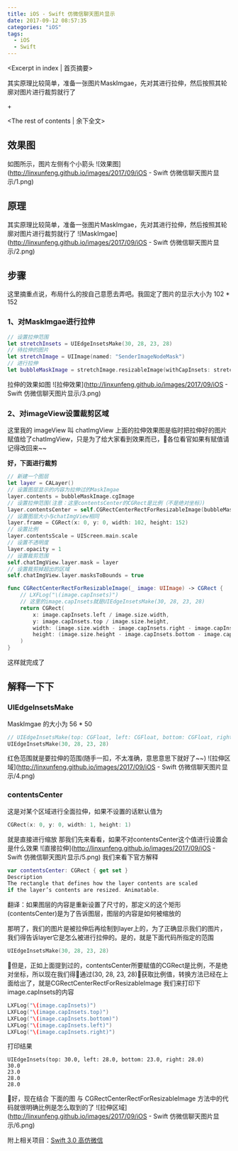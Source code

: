 ```yaml
---
title: iOS - Swift 仿微信聊天图片显示
date: 2017-09-12 08:57:35
categories: "iOS"
tags:
  - iOS
  - Swift
---
```


<Excerpt in index | 首页摘要> 

其实原理比较简单，准备一张图片MaskImgae，先对其进行拉伸，然后按照其轮廓对图片进行裁剪就行了

+<!-- more -->

<The rest of contents | 余下全文>

## 效果图

如图所示，图片左侧有个小箭头
![效果图](http://linxunfeng.github.io/images/2017/09/iOS - Swift 仿微信聊天图片显示/1.png)

## 原理
其实原理比较简单，准备一张图片MaskImgae，先对其进行拉伸，然后按照其轮廓对图片进行裁剪就行了
![MaskImgae](http://linxunfeng.github.io/images/2017/09/iOS - Swift 仿微信聊天图片显示/2.png)

## 步骤
这里摘重点说，布局什么的按自己意愿去弄吧。我固定了图片的显示大小为 102 * 152
### 1、对MaskImgae进行拉伸
```swift
// 设置拉伸范围
let stretchInsets = UIEdgeInsetsMake(30, 28, 23, 28)
// 待拉伸的图片
let stretchImage = UIImage(named: "SenderImageNodeMask")
// 进行拉伸
let bubbleMaskImage = stretchImage.resizableImage(withCapInsets: stretchInsets, resizingMode: .stretch)
```
拉伸的效果如图
![拉伸效果](http://linxunfeng.github.io/images/2017/09/iOS - Swift 仿微信聊天图片显示/3.png)

### 2、对imageView设置裁剪区域
这里我的 imageView 叫   chatImgView
上面的拉伸效果图是临时把拉伸好的图片赋值给了chatImgView，只是为了给大家看到效果而已，各位看官如果有赋值请记得改回来~~

**好，下面进行裁剪**
```swift
// 新建一个图层
let layer = CALayer()
// 设置图层显示的内容为拉伸过的MaskImgae
layer.contents = bubbleMaskImage.cgImage
// 设置拉伸范围(注意：这里contentsCenter的CGRect是比例（不是绝对坐标）)
layer.contentsCenter = self.CGRectCenterRectForResizableImage(bubbleMaskImage)
// 设置图层大小与chatImgView相同
layer.frame = CGRect(x: 0, y: 0, width: 102, height: 152)
// 设置比例
layer.contentsScale = UIScreen.main.scale
// 设置不透明度
layer.opacity = 1
// 设置裁剪范围
self.chatImgView.layer.mask = layer
// 设置裁剪掉超出的区域
self.chatImgView.layer.masksToBounds = true
```
```swift
func CGRectCenterRectForResizableImage(_ image: UIImage) -> CGRect {
    // LXFLog("\(image.capInsets)")
    // 这里的image.capInsets就是UIEdgeInsetsMake(30, 28, 23, 28)
    return CGRect(
        x: image.capInsets.left / image.size.width,
        y: image.capInsets.top / image.size.height,
        width: (image.size.width - image.capInsets.right - image.capInsets.left) / image.size.width,
        height: (image.size.height - image.capInsets.bottom - image.capInsets.top) / image.size.height
    )
}
```
这样就完成了
## 解释一下下
### UIEdgeInsetsMake
MaskImgae 的大小为 56 * 50
```swift
// UIEdgeInsetsMake(top: CGFloat, left: CGFloat, bottom: CGFloat, right: CGFloat)
UIEdgeInsetsMake(30, 28, 23, 28)
```
红色范围就是要拉伸的范围(随手一扣，不太准确，意思意思下就好了~~)
![拉伸区域](http://linxunfeng.github.io/images/2017/09/iOS - Swift 仿微信聊天图片显示/4.png)

### contentsCenter
这是对某个区域进行全面拉伸，如果不设置的话默认值为
```swift
CGRect(x: 0, y: 0, width: 1, height: 1)
```
就是直接进行缩放
那我们先来看看，如果不对contentsCenter这个值进行设置会是什么效果
![直接拉伸](http://linxunfeng.github.io/images/2017/09/iOS - Swift 仿微信聊天图片显示/5.png)
我们来看下官方解释

```swift
var contentsCenter: CGRect { get set }
Description	
The rectangle that defines how the layer contents are scaled
if the layer’s contents are resized. Animatable.
```
翻译：如果图层的内容是重新设置了尺寸的，那定义的这个矩形(contentsCenter)是为了告诉图层，图层的内容是如何被缩放的

那明了，我们的图片是被拉伸后再绘制到layer上的，为了正确显示我们的图片，我们得告诉layer它是怎么被进行拉伸的。是的，就是下面代码所指定的范围
```swift
UIEdgeInsetsMake(30, 28, 23, 28)
```
但是，正如上面提到过的，contentsCenter所要赋值的CGRect是比例，不是绝对坐标，所以现在我们得通过(30, 28, 23, 28)获取比例值，转换方法已经在上面给出了，就是CGRectCenterRectForResizableImage
我们来打印下 image.capInsets的内容
```swift
LXFLog("\(image.capInsets)")
LXFLog("\(image.capInsets.top)")
LXFLog("\(image.capInsets.bottom)")
LXFLog("\(image.capInsets.left)")
LXFLog("\(image.capInsets.right)")
```
打印结果
```
UIEdgeInsets(top: 30.0, left: 28.0, bottom: 23.0, right: 28.0)
30.0
23.0
28.0
28.0
```
好，现在结合 下面的图 与 CGRectCenterRectForResizableImage 方法中的代码就很明确比例是怎么取到的了
![拉伸区域](http://linxunfeng.github.io/images/2017/09/iOS - Swift 仿微信聊天图片显示/6.png)

附上相关项目：[Swift 3.0 高仿微信](https://github.com/LinXunFeng/LXFWeChat)



<div class="github-widget" data-repo="LinXunFeng/LXFWeChat"></div>